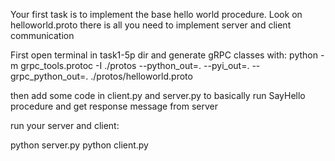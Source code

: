 Your first task is to implement the base hello world procedure.
Look on helloworld.proto there is all you need to implement 
server and client communication

First open terminal in task1-5p dir and generate gRPC classes with:
python -m grpc_tools.protoc -I ./protos --python_out=. --pyi_out=. --grpc_python_out=. ./protos/helloworld.proto

then add some code in client.py and server.py to basically 
run SayHello procedure and get response message from server

run your server and client:

python server.py
python client.py